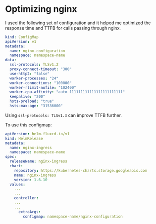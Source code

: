 # Optimizing nginx

I used the following set of configuration and it helped me optimized the response time and TTFB for calls passing through nginx.

```yaml
kind: ConfigMap
apiVersion: v1
metadata:
  name: nginx-configuration
  namespace: namespace-name
data:
  ssl-protocols: TLSv1.2
  proxy-connect-timeout: "300"
  use-http2: "false"
  worker-processes: "24"
  worker-connections: "100000"
  worker-rlimit-nofile: "102400"
  worker-cpu-affinity: "auto 111111111111111111111111"
  keepalive: "200"
  hsts-preload: "true"
  hsts-max-age: "31536000"
```

Using `ssl-protocols: TLSv1.3` can improve TTFB further. 

To use this configmap:

```yaml
apiVersion: helm.fluxcd.io/v1
kind: HelmRelease
metadata:
  name: nginx-ingress
  namespace: namespace-name
spec:
  releaseName: nginx-ingress
  chart:
    repository: https://kubernetes-charts.storage.googleapis.com 
    name: nginx-ingress
    version: 1.6.10
  values:
    ...
    ...
    controller:
    ...
    ...
      extraArgs:
        configmap: namespace-name/nginx-configuration
``` 
